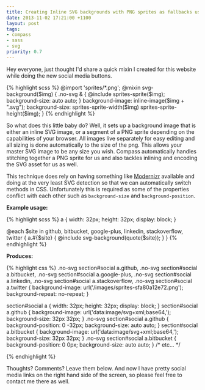 ```yaml
---
title: Creating Inline SVG backgrounds with PNG sprites as fallbacks using Compass
date: 2013-11-02 17:21:00 +1100
layout: post
tags:
- compass
- sass
- svg
priority: 0.7
---
```


Hey everyone, just thought I'd share a quick mixin I created for this website while doing the new social media buttons.

{% highlight scss %}
@import 'sprites/*.png';
@mixin svg-background($img) {
  .no-svg & {
    @include sprites-sprite($img);
    background-size: auto auto;
  }
  background-image: inline-image($img + ".svg");
  background-size: sprites-sprite-width($img) sprites-sprite-height($img);
}
{% endhighlight %}

So what does this little baby do? Well, it sets up a background image that is either an inline SVG image, or a segment
of a PNG sprite depending on the capabilities of your browser. All images live separately for easy editing and all
sizing is done automatically to the size of the png. This allows your master SVG image to be any size you wish. Compass
automatically handles stitching together a PNG sprite for us and also tackles inlining and encoding the SVG asset for
us as well.

This technique does rely on having something like [Modernizr][modernizr] available and doing at the very least SVG
detection so that we can automatically switch methods in CSS. Unfortunately this is required as some of the properties
conflict with each other such as `background-size` and `background-position`.

**Example usage:**

{% highlight scss %}
a {
  width: 32px;
  height: 32px;
  display: block;
}

@each $site in github, bitbucket, google-plus, linkedin, stackoverflow, twitter {
  a.#{$site} {
    @include svg-background(quote($site));
  }
}
{% endhighlight %}

**Produces:**

{% highlight css %}
.no-svg section#social a.github,
.no-svg section#social a.bitbucket,
.no-svg section#social a.google-plus,
.no-svg section#social a.linkedin,
.no-svg section#social a.stackoverflow,
.no-svg section#social a.twitter {
  background-image: url('/images/sprites-sfa80a12e72.png'); background-repeat: no-repeat;
}

section#social a {
  width: 32px;
  height: 32px;
  display: block;
}
section#social a.github {
  background-image: url('data:image/svg+xml;base64,<base64 string>');
  background-size: 32px 32px;
}
.no-svg section#social a.github {
  background-position: 0 -32px;
  background-size: auto auto;
}
section#social a.bitbucket {
  background-image: url('data:image/svg+xml;base64,<base64 string>');
  background-size: 32px 32px;
}
.no-svg section#social a.bitbucket {
  background-position: 0 0px;
  background-size: auto auto;
}
/* etc... */

{% endhighlight %}

Thoughts? Comments? Leave them below. And now I have pretty social media links on the right hand side of the screen, so
please feel free to contact me there as well.

  [modernizr]: http://modernizr.com/
